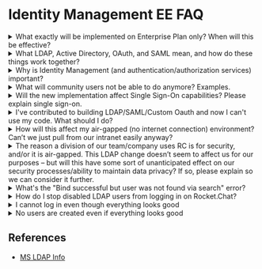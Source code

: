 # Identity Management EE FAQ

<details>

<summary>What exactly will be implemented on Enterprise Plan only? When will this be effective?</summary>

Rocket.Chat launched a re-factored set of advanced LDAP features on September 28, 2021. The ability to connect to your LDAP server to sync user names and unique identifiers will remain in the Community plan with existing social login features.

Selected advanced LDAP features, including extended user attribute sync, group/team management, background sync, and SAML integration, will be implemented only in the Enterprise plan. This change will enable Rocket.Chat to support ongoing improvements to our suite of identity management solutions while continuing to make our primary LDAP directory synchronization codebase available for use and extension by the Rocket.Chat community.

To learn more, visit [identity-management-plan-comparison.md](../../setup-and-configure/advanced-workspace-management/identity-management-plan-comparison.md "mention").

</details>

<details>

<summary>What LDAP, Active Directory, OAuth, and SAML mean, and how do these things work together?</summary>

* **Directory service**\
  Directory service is a shared information infrastructure for locating, managing, administering, and organizing everyday items and network resources, including volumes, folders, files, printers, users, groups, devices, telephone numbers, and other objects.\
  E.g., Microsoft AD, NetIQ eDirectory, and Apache Directory.
* **LDAP**\
  Lightweight Directory Access Protocol is an open, vendor-neutral, industry-standard application protocol for accessing and maintaining distributed directory information services that allow sharing of information about users, systems, networks, services, and applications.
* **SAML**\
  Security Assertion Markup Language is an open standard for exchanging authentication and authorization data between parties, particularly between an identity provider and a service provider.
*   **OAuth**\
    Open Authorization is an open standard for access delegation, commonly used for Internet users to grant websites or applications access to their information on other websites without giving them the passwords.

    E.g. Google, Facebook, LinkedIn, and Twitter.
* **SSO**\
  Single sign-on is an authentication scheme allowing users to log in with a single ID and password to any related yet independent software systems.

</details>

<details>

<summary>Why is Identity Management (and authentication/authorization services) important?</summary>

Integrating with your organization’s user directory service is essential for always keeping your users’ access up to date. For example, when someone joins your organization, their Rocket user can be created automatically, and when they leave, their user can be promptly deactivated. The bigger the user count, the more significant it gets.

</details>

<details>

<summary>What will community users not be able to do anymore? Examples.</summary>

Community users can connect an LDAP service used by their organization to and sync user email, name, and username; use the fallback option and encrypted settings. Basic SAML sync options and Oauth for all providers (Apple, Dolphin, Drupal, Facebook, GitHub, GitHub, Enterprise, GitLab, Google, Linkedin, Meteor, Nextcloud, Tokenpass, Twitter, and WordPress) will continue available in Community plan.

\
[View full functionalities](../../setup-and-configure/advanced-workspace-management/identity-management-plan-comparison.md)

</details>

<details>

<summary>Will the new implementation affect Single Sign-On capabilities? Please explain single sign-on.</summary>

Single Sign-On (SSO) is an authentication scheme allowing users to log in with a single ID and password to any related yet independent software systems. True single sign-on enables users to log in once and access services without re-entering authentication factors. This change will not impact workspaces that use social login capabilities (users sign on via Google, Linked In, etc.).

</details>

<details>

<summary>I've contributed to building LDAP/SAML/Custom Oauth and now I can't use my code. What should I do?</summary>

We are rewriting the LDAP feature to TypeScript and making improvements on top of it. Naturally, over time parts of the code will be changed. We recognize all portions of our platform had contributions from our community. For those who contributed to LDAP/SAML/Custom Oauth, we will ensure it will not negatively impact their operation.

</details>

<details>

<summary>How will this affect my air-gapped (no internet connection) environment? Can’t we just pull from our intranet easily anyway?</summary>

If the Rocket.Chat server is air-gapped but integrated with an internal LDAP server, so you must [apply for an enterprise plan license](../../setup-and-configure/enterprise-license-application.md) to access the complete suite of advanced LDAP/SAML/Oauth features when you upgrade.

</details>

<details>

<summary>The reason a division of our team/company uses RC is for security, and/or it is air-gapped. This LDAP change doesn’t seem to affect us for our purposes – but will this have some sort of unanticipated effect on our security processes/ability to maintain data privacy? If so, please explain so we can consider it further.</summary>

No there will not be ancillary effects.

</details>

<details>

<summary>What's the "Bind successful but user was not found via search" error?</summary>

This error means the login attempt was successful, but a subsequent search for the user on the LDAP Server yielded no results. To disable this search, turn off the "Find user after login" setting.

</details>

<details>

<summary>How do I stop disabled LDAP users from logging in on Rocket.Chat?</summary>

Use the "Sync User Active State" setting under **Advanced Sync,** but it is not yet compatible with all LDAP Servers.

</details>

<details>

<summary>I cannot log in even though everything looks good</summary>

If you cannot log in without getting any error messages (the last thing in the log you see is Attempt to bind ), make sure the username of your LDAP account does not match any username of a local account. For example, if you created a local user with the username joe, then enable LDAP and try to log in with a username joe (who exists on your LDAP server), it will silently fail without any error message in your log simply saying username or password does not match. You can no longer log in by joe, your LDAP password, or your local password.

</details>

<details>

<summary>No users are created even if everything looks good</summary>

Every Rocket.Chat user has to have an email. So either the LDAP users need to have an email or you have to set a default domain using the setting "default domain".

</details>

## References

* [MS LDAP Info](https://msdn.microsoft.com/en-us/library/windows/desktop/aa746475\(v=vs.85\).aspx)

